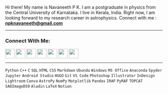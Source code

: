 Hi there! My name is Navaneeth P K. I am a postgraduate in physics from the Central University of Karnataka. I live in Kerala, India. Right now, I am looking forward to my research career in astrophysics. Connect with me : **npknavaneeth@gmail.com**
<hr/>  
<h3>Connect With Me:</h3>
<a href="https://www.linkedin.com/in/navaneethnpk" target="blank"><img align="center" 
    src="https://img.shields.io/badge/LinkedIn-0A66C2.svg?style=for-the-badge&logo=linkedin&logoColor=white" height="30"/></a>  
<a href="https://www.facebook.com/navaneethnpk" target="blank"><img align="center" 
    src="https://img.shields.io/badge/Facebook-4267B2.svg?style=for-the-badge&logo=Facebook&logoColor=white" height="30"/></a>  
<a href="https://twitter.com/navaneeth_npk" target="blank"><img align="center" 
    src="https://img.shields.io/badge/Twitter-1DA1F2.svg?style=for-the-badge&logo=Twitter&logoColor=white" height="30"/></a>  
<a href="https://www.instagram.com/navaneeth_npk" target="blank"><img align="center" 
    src="https://img.shields.io/badge/Instagram-E1306C.svg?style=for-the-badge&logo=Instagram&logoColor=white" height="30"/></a>  
<a href="https://www.reddit.com/user/navaneeth_npk" target="blank"><img align="center" 
    src="https://img.shields.io/badge/Reddit-FF4500.svg?style=for-the-badge&logo=Reddit&logoColor=white" height="30"/></a>  
<a href="https://www.behance.net/navaneethnpk" target="blank"><img align="center" 
    src="https://img.shields.io/badge/Behance-053EFF.svg?style=for-the-badge&logo=Behance&logoColor=white" height="30"/></a>  
<a href="https://dribbble.com/navaneethnpk" target="blank"><img align="center" 
    src="https://img.shields.io/badge/Dribbble-EA4C89.svg?style=for-the-badge&logo=Dribbble&logoColor=white" height="30"/></a>  
<hr/> 
<code>Python</code>
<code>C++</code>
<code>C</code>
<code>SQL</code>
<code>HTML</code>
<code>CSS</code>
<code>Markdown</code>
<code>Ubundu</code>
<code>Windows</code>
<code>MS Office</code>
<code>Anaconda</code>
<code>Spyder</code>
<code>Jupyter</code>
<code>Android Studio</code>
<code>HUGO</code>
<code>Git</code>
<code>VS Code</code>
<code>Photoshop</code>
<code>Illustrator</code>
<code>InDesign</code>
<code>Lightroom</code>
<code>Canva</code>
<code>AstroPy</code>
<code>NumPy</code>
<code>Matplotlib</code>
<code>Pandas</code>
<code>IRAF</code>
<code>PyRAF</code>
<code>TOPCAT</code>
<code>SAOImageDS9</code>
<code>Aladin</code>
<code>LaTeX</code>
<code>Notion</code>
